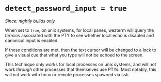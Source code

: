 # `detect_password_input = true`

*Since: nightly builds only*

When set to `true`, on unix systems, for local panes, wezterm will query the
*termios* associated with the PTY to see whether local echo is disabled and
canonical input is enabled.

If those conditions are met, then the text cursor will be changed to a lock
to give a visual cue that what you type will not be echoed to the screen.

This technique only works for local processes on unix systems, and will not
work *through* other processes that themselves use PTYs. Most notably, this
will not work with tmux or remote processes spawned via ssh.

